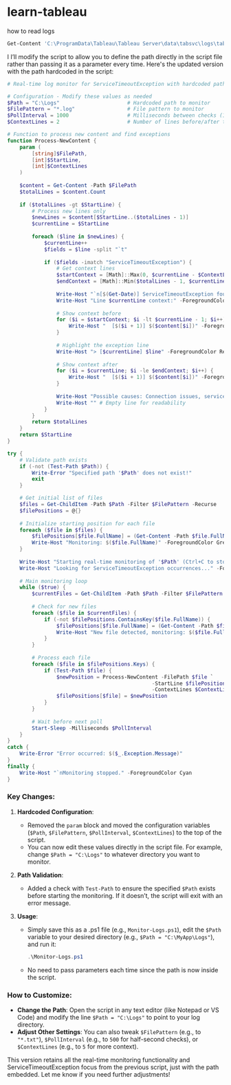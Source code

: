 # learn-tableau
how to read logs
```bash
Get-Content 'C:\ProgramData\Tableau\Tableau Server\data\tabsvc\logs\tabadmincontroller\tabadmincontroller_node1-0.log' -Tail 200 | Select-String -Context 5 "2025-02-21 14:24:57"
```
I I’ll modify the script to allow you to define the path directly in the script file rather than passing it as a parameter every time. Here's the updated version with the path hardcoded in the script:

```powershell
# Real-time log monitor for ServiceTimeoutException with hardcoded path

# Configuration - Modify these values as needed
$Path = "C:\Logs"                      # Hardcoded path to monitor
$FilePattern = "*.log"                 # File pattern to monitor
$PollInterval = 1000                   # Milliseconds between checks (1 second)
$ContextLines = 2                      # Number of lines before/after to show

# Function to process new content and find exceptions
function Process-NewContent {
    param (
        [string]$FilePath,
        [int]$StartLine,
        [int]$ContextLines
    )
    
    $content = Get-Content -Path $FilePath
    $totalLines = $content.Count
    
    if ($totalLines -gt $StartLine) {
        # Process new lines only
        $newLines = $content[$StartLine..($totalLines - 1)]
        $currentLine = $StartLine
        
        foreach ($line in $newLines) {
            $currentLine++
            $fields = $line -split "`t"
            
            if ($fields -imatch "ServiceTimeoutException") {
                # Get context lines
                $startContext = [Math]::Max(0, $currentLine - $ContextLines - 1)
                $endContext = [Math]::Min($totalLines - 1, $currentLine + $ContextLines - 1)
                
                Write-Host "`n[$(Get-Date)] ServiceTimeoutException found in $($FilePath):" -ForegroundColor Red
                Write-Host "Line $currentLine context:" -ForegroundColor Yellow
                
                # Show context before
                for ($i = $startContext; $i -lt $currentLine - 1; $i++) {
                    Write-Host "  [$($i + 1)] $($content[$i])" -ForegroundColor Gray
                }
                
                # Highlight the exception line
                Write-Host "> [$currentLine] $line" -ForegroundColor Red
                
                # Show context after
                for ($i = $currentLine; $i -le $endContext; $i++) {
                    Write-Host "  [$($i + 1)] $($content[$i])" -ForegroundColor Gray
                }
                
                Write-Host "Possible causes: Connection issues, service overload, or timeout configuration" -ForegroundColor Cyan
                Write-Host "" # Empty line for readability
            }
        }
        return $totalLines
    }
    return $StartLine
}

try {
    # Validate path exists
    if (-not (Test-Path $Path)) {
        Write-Error "Specified path '$Path' does not exist!"
        exit
    }

    # Get initial list of files
    $files = Get-ChildItem -Path $Path -Filter $FilePattern -Recurse
    $filePositions = @{}
    
    # Initialize starting position for each file
    foreach ($file in $files) {
        $filePositions[$file.FullName] = (Get-Content -Path $file.FullName).Count
        Write-Host "Monitoring: $($file.FullName)" -ForegroundColor Green
    }
    
    Write-Host "Starting real-time monitoring of '$Path' (Ctrl+C to stop)..." -ForegroundColor Cyan
    Write-Host "Looking for ServiceTimeoutException occurrences..." -ForegroundColor Cyan
    
    # Main monitoring loop
    while ($true) {
        $currentFiles = Get-ChildItem -Path $Path -Filter $FilePattern -Recurse
        
        # Check for new files
        foreach ($file in $currentFiles) {
            if (-not $filePositions.ContainsKey($file.FullName)) {
                $filePositions[$file.FullName] = (Get-Content -Path $file.FullName).Count
                Write-Host "New file detected, monitoring: $($file.FullName)" -ForegroundColor Green
            }
        }
        
        # Process each file
        foreach ($file in $filePositions.Keys) {
            if (Test-Path $file) {
                $newPosition = Process-NewContent -FilePath $file `
                                               -StartLine $filePositions[$file] `
                                               -ContextLines $ContextLines
                $filePositions[$file] = $newPosition
            }
        }
        
        # Wait before next poll
        Start-Sleep -Milliseconds $PollInterval
    }
}
catch {
    Write-Error "Error occurred: $($_.Exception.Message)"
}
finally {
    Write-Host "`nMonitoring stopped." -ForegroundColor Cyan
}
```

### Key Changes:
1. **Hardcoded Configuration**: 
   - Removed the `param` block and moved the configuration variables (`$Path`, `$FilePattern`, `$PollInterval`, `$ContextLines`) to the top of the script.
   - You can now edit these values directly in the script file. For example, change `$Path = "C:\Logs"` to whatever directory you want to monitor.

2. **Path Validation**: 
   - Added a check with `Test-Path` to ensure the specified `$Path` exists before starting the monitoring. If it doesn’t, the script will exit with an error message.

3. **Usage**:
   - Simply save this as a .ps1 file (e.g., `Monitor-Logs.ps1`), edit the `$Path` variable to your desired directory (e.g., `$Path = "C:\MyApp\Logs"`), and run it:
     ```powershell
     .\Monitor-Logs.ps1
     ```
   - No need to pass parameters each time since the path is now inside the script.

### How to Customize:
- **Change the Path**: Open the script in any text editor (like Notepad or VS Code) and modify the line `$Path = "C:\Logs"` to point to your log directory.
- **Adjust Other Settings**: You can also tweak `$FilePattern` (e.g., to `"*.txt"`), `$PollInterval` (e.g., to `500` for half-second checks), or `$ContextLines` (e.g., to `5` for more context).

This version retains all the real-time monitoring functionality and ServiceTimeoutException focus from the previous script, just with the path embedded. Let me know if you need further adjustments!
